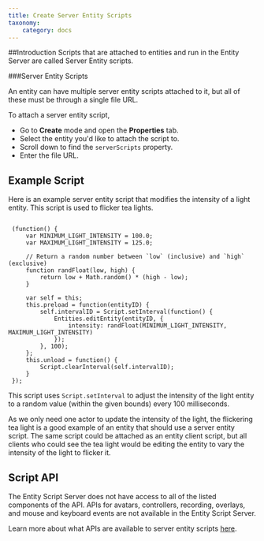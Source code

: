 ```yaml
---
title: Create Server Entity Scripts
taxonomy:
    category: docs
---
```


##Introduction
Scripts that are attached to entities and run in the Entity Server are called Server Entity scripts. 

###Server Entity Scripts

An entity can have multiple server entity scripts attached to it, but all of these must be through a single file URL. 

To attach a server entity script, 
- Go to **Create** mode and open the **Properties** tab. 
- Select the entity you'd like to attach the script to.
- Scroll down to find the `serverScripts` property.
- Enter the file URL. 

## Example Script

Here is an example server entity script that modifies the intensity of a light entity. This script is used to flicker tea lights.

```

 (function() {
     var MINIMUM_LIGHT_INTENSITY = 100.0;
     var MAXIMUM_LIGHT_INTENSITY = 125.0;

     // Return a random number between `low` (inclusive) and `high` (exclusive)
     function randFloat(low, high) {
         return low + Math.random() * (high - low);
     }

     var self = this;
     this.preload = function(entityID) {
         self.intervalID = Script.setInterval(function() {
             Entities.editEntity(entityID, {
                 intensity: randFloat(MINIMUM_LIGHT_INTENSITY, MAXIMUM_LIGHT_INTENSITY)
             });
         }, 100);
     };
     this.unload = function() {
         Script.clearInterval(self.intervalID);
     }
 });

```


This script uses `Script.setInterval` to adjust the intensity of the light entity to a random value (within the given bounds) every 100 milliseconds.

As we only need one actor to update the intensity of the light, the flickering tea light is a good example of an entity that should use a server entity script. The same script could be attached as an entity client script, but all clients who could see the tea light would be editing the entity to vary the intensity of the light to flicker it.

## Script API

The Entity Script Server does not have access to all of the listed components of the API. APIs for avatars, controllers, recording, overlays, and mouse and keyboard events are not available in the Entity Script Server.

Learn more about what APIs are available to server entity scripts [here](../../../../api-reference/entities).

